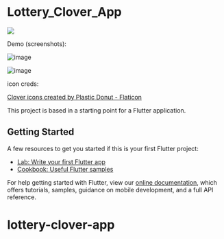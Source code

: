 # Lottery_Clover_App

![](https://api.visitorbadge.io/api/VisitorHit?user=71460-4-F&repo=Lottery_Clover_App&countColor=orange)

Demo (screenshots):

![image](https://user-images.githubusercontent.com/38273600/179077874-0f112b8c-c37b-47cf-97c7-c64e72fac945.png)

![image](https://user-images.githubusercontent.com/38273600/179077684-6fe0eb06-1477-4802-a70d-f894e2941e1b.png)

icon creds:

<a href="https://www.flaticon.com/free-icons/clover" title="clover icons">Clover icons created by Plastic Donut - Flaticon</a>

This project is based in a starting point for a Flutter application.

## Getting Started

A few resources to get you started if this is your first Flutter project:

- [Lab: Write your first Flutter app](https://flutter.dev/docs/get-started/codelab)
- [Cookbook: Useful Flutter samples](https://flutter.dev/docs/cookbook)

For help getting started with Flutter, view our
[online documentation](https://flutter.dev/docs), which offers tutorials,
samples, guidance on mobile development, and a full API reference.
# lottery-clover-app
